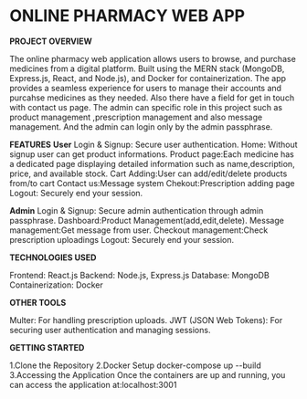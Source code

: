  # ONLINE PHARMACY WEB APP


**PROJECT OVERVIEW**

The online pharmacy web application allows users to browse, and purchase medicines from a digital platform.
Built using the MERN stack (MongoDB, Express.js, React, and Node.js), and Docker for containerization. 
The app provides a seamless experience for users to manage their accounts and purcahse medicines as they needed.
Also there have a field for get in touch with contact us page.
The admin can specific role in this project such as product management ,prescription management and also message management.
And the admin can login only by the admin passphrase.




**FEATURES**
    **User**
Login & Signup: Secure user authentication.
Home:  Without signup user can get product informations.
Product page:Each medicine has a dedicated page displaying detailed information such as name,description, price, and available stock.
Cart Adding:User can add/edit/delete products from/to cart
Contact us:Message system
Chekout:Prescription adding page 
Logout: Securely end your session.

   **Admin**
 Login & Signup: Secure admin authentication through admin passphrase.
 Dashboard:Product Management(add,edit,delete).
 Message management:Get message from user.
 Checkout management:Check prescription uploadings
 Logout: Securely end your session.


**TECHNOLOGIES USED**
 
Frontend: React.js
Backend: Node.js, Express.js
Database: MongoDB
Containerization: Docker


**OTHER TOOLS**

Multer: For handling prescription uploads.
JWT (JSON Web Tokens): For securing user authentication and managing sessions.



**GETTING STARTED**

  1.Clone the Repository
  2.Docker Setup
      docker-compose up --build
  3.Accessing the Application
      Once the containers are up and running, you can access the application at:localhost:3001
